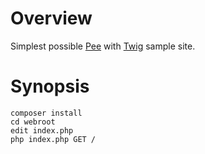 # Overview
Simplest possible [Pee](https://github.com/sam-at-github/pee) with [Twig](http://twig.sensiolabs.org/) sample site.

# Synopsis

    composer install
    cd webroot
    edit index.php
    php index.php GET /
